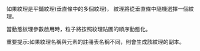 如果紋理是平鋪紋理(垂直條中的多個紋理)， 紋理將從垂直條中隨機選擇一個紋理。

當動態紋理參數啟用時，粒子將按照紋理貼圖的順序動態化。

重要提示:如果紋理名稱與元素的註冊表名稱不同，則會生成該紋理的副本。
